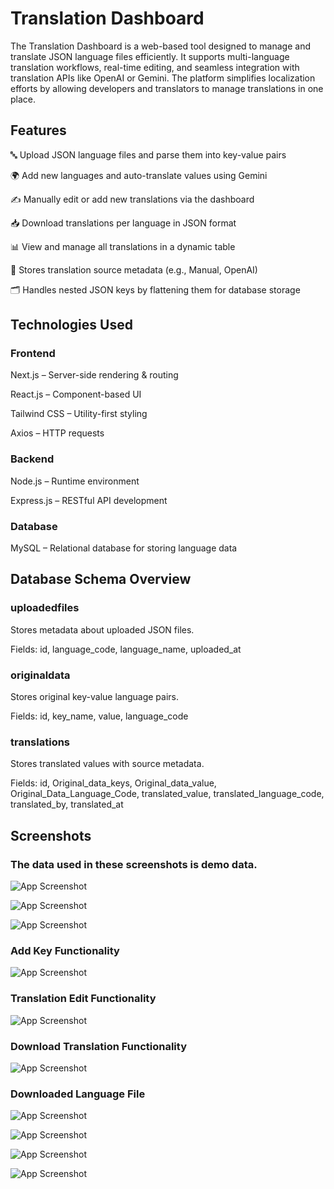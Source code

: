 # Translation Dashboard

The Translation Dashboard is a web-based tool designed to manage and translate JSON language files efficiently. It supports multi-language translation workflows, real-time editing, and seamless integration with translation APIs like OpenAI or Gemini. The platform simplifies localization efforts by allowing developers and translators to manage translations in one place.

## Features

🔤 Upload JSON language files and parse them into key-value pairs

🌍 Add new languages and auto-translate values using Gemini

✍️ Manually edit or add new translations via the dashboard

📥 Download translations per language in JSON format

📊 View and manage all translations in a dynamic table

🧠 Stores translation source metadata (e.g., Manual, OpenAI)

🗂️ Handles nested JSON keys by flattening them for database storage

## Technologies Used

### Frontend
Next.js – Server-side rendering & routing

React.js – Component-based UI

Tailwind CSS – Utility-first styling

Axios – HTTP requests

### Backend
Node.js – Runtime environment

Express.js – RESTful API development

### Database
MySQL – Relational database for storing language data

## Database Schema Overview

### uploadedfiles
Stores metadata about uploaded JSON files.

Fields: id, language_code, language_name, uploaded_at

### originaldata
Stores original key-value language pairs.

Fields: id, key_name, value, language_code

### translations
Stores translated values with source metadata.

Fields: id, Original_data_keys, Original_data_value, Original_Data_Language_Code, translated_value, translated_language_code, translated_by, translated_at





## Screenshots

### The data used in these screenshots is demo data.

![App Screenshot](https://raw.githubusercontent.com/harshit-singhh/json-Translator/refs/heads/main/images/Screenshot_1.png)

![App Screenshot](https://raw.githubusercontent.com/harshit-singhh/json-Translator/refs/heads/main/images/Screenshot_2.png)

![App Screenshot](https://github.com/harshit-singhh/json-Translator/blob/main/images/Screenshot_3.png?raw=true)

### Add Key Functionality

![App Screenshot](https://github.com/harshit-singhh/json-Translator/blob/main/images/Screenshot_4.png?raw=true)

### Translation Edit Functionality

![App Screenshot](https://github.com/harshit-singhh/json-Translator/blob/main/images/Screenshot_5.png?raw=true)

### Download Translation Functionality

![App Screenshot](https://github.com/harshit-singhh/json-Translator/blob/main/images/Screenshot_6.png?raw=true)

### Downloaded Language File

![App Screenshot](https://github.com/harshit-singhh/json-Translator/blob/main/images/Screenshot_7.png?raw=true)

![App Screenshot](https://github.com/harshit-singhh/json-Translator/blob/main/images/Gif%201.gif?raw=true)

![App Screenshot](https://github.com/harshit-singhh/json-Translator/blob/main/images/Gif%202.gif?raw=true)

![App Screenshot](https://github.com/harshit-singhh/json-Translator/blob/main/images/Gif%203.gif?raw=true)
